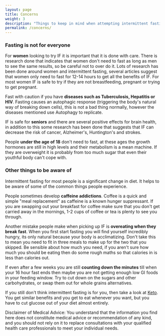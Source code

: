 ```yaml
---
layout: page
title: Concerns
weight: 3
description: "Things to keep in mind when attempting intermittent fasting. What are the concerns?"
permalink: /concerns/
---
```


### Fasting is not for everyone

For **women** looking to try IF it is important that it is done with care. There is research done that indicates that women don't need to fast as long as men to see the same results, so be careful not to over do it. Lots of research has been done around women and intermittent fasting, several articles suggest that women only need to fast for 12-14 hours to get all the benefits of IF. For most women IF is safe to try if they are not breastfeeding, pregnant or trying to get pregnant.

Fast with caution if you have **diseases such as Tuberculosis, Hepatitis or HIV**. Fasting causes an autophagic response (triggering the body's natural way of breaking down cells), this is not a bad thing normally, however the diseases mentioned use Autophagy to replicate.

IF is safe for **seniors** and there are several positive effects for brain health, in addition to this some research has been done that suggests that IF can decrease the risk of cancer, Alzheimer's, Huntington's and strokes.

People **under the age of 18** don't need to fast, at these ages the growth hormones are still in high levels and their metabolism is a mean machine. If they are overweight it is probably from too much sugar that even their youthful body can't cope with.

### Other things to be aware of

Intermittent fasting for most people is a significant change in diet. It helps to be aware of some of the common things people experience.

People sometimes develop **caffeine addictions**. Coffee is a quick and simple "meal replacement" as caffeine is a known hunger suppressant. If you are swapping out your breakfast for coffee make sure that you don't get carried away in the mornings, 1-2 cups of coffee or tea is plenty to see you through.

Another mistake people make when picking up IF is **overeating when they break fast**. When you first start fasting you will find yourself incredibly hungry, its only natural because your body is acclimatizing. Don't take this to mean you need to fit in three meals to make up for the two that you skipped. Be sensible about how much you need, if you aren't sure how much you should be eating then do some rough maths so that calories in is less than calories out.

If even after a few weeks you are still **counting down the minutes** till when your 16 hour fast ends then maybe  you are not getting enough low GI foods in your feeding window. Try to cut down on the sugars and other carbohydrates, or swap them out for whole grains alternatives.

If you still don't think intermittent fasting is for you, then take a look at [Keto](http://reddit.com/r/keto). You get similar benefits and you get to eat whenever you want, but you have to cut glucose out of your diet almost entirely.

<p class="message">
Disclaimer of Medical Advice: You understand that the information you find here does not constitute medical advice or recommendation of any kind, and you should not rely on it to replace consultations with your qualified health care professionals to meet your individual needs.
</p>
